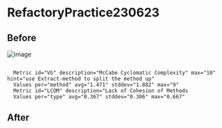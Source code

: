 # RefactoryPractice230623

## Before
![image](https://github.com/KwankiAhn/RefactoryPractice230623/assets/18159523/882e148a-34af-4697-be32-22633cf0d5f4)

<pre><code>
  Metric id="VG" description="McCabe Cyclomatic Complexity" max="10" hint="use Extract-method to split the method up"
  Values per="method" avg="1.471" stddev="1.882" max="9"
  Metric id="LCOM" description="Lack of Cohesion of Methods
  Values per="type" avg="0.367" stddev="0.306" max="0.667"
</code></pre>

## After

